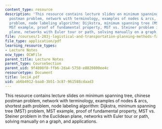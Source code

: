 ```yaml
---
content_type: resource
description: 'This resource contains lecture slides on minimum spanning tree, chinese
  postman problem, network with terminology, examples of nodes & arcs, shortest path
  problem, node labeling algorithm: Dijkstra, minimum spanning tree (MST) problem,
  MST example, proof of fundamental property, MST vs. Steiner problem in the Euclidean
  plane, networks with Euler tour or path, solving manually on a graph, and applications.'
file: /courses/1-203j-logistical-and-transportation-planning-methods-fall-2006/ab6b4912baa83b513c87961588cdaad3_lec14.pdf
file_type: application/pdf
learning_resource_types:
- Lecture Notes
ocw_type: OCWFile
parent_title: Lecture Notes
parent_type: CourseSection
parent_uid: 9f4898f8-ffb6-2da4-5758-e8820800ee4c
resourcetype: Document
title: lec14.pdf
uid: ab6b4912-baa8-3b51-3c87-961588cdaad3
---
```

This resource contains lecture slides on minimum spanning tree, chinese postman problem, network with terminology, examples of nodes & arcs, shortest path problem, node labeling algorithm: Dijkstra, minimum spanning tree (MST) problem, MST example, proof of fundamental property, MST vs. Steiner problem in the Euclidean plane, networks with Euler tour or path, solving manually on a graph, and applications.

